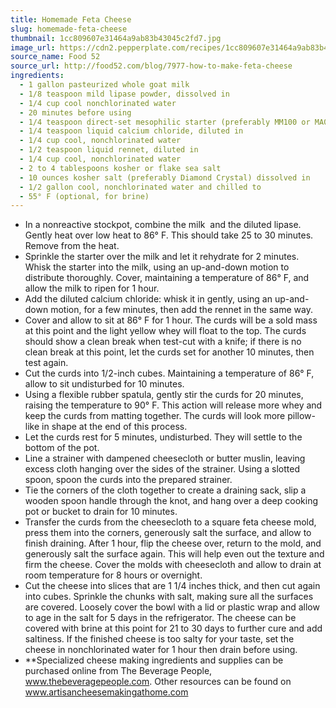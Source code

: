 ```yaml
---
title: Homemade Feta Cheese
slug: homemade-feta-cheese
thumbnail: 1cc809607e31464a9ab83b43045c2fd7.jpg
image_url: https://cdn2.pepperplate.com/recipes/1cc809607e31464a9ab83b43045c2fd7.jpg
source_name: Food 52
source_url: http://food52.com/blog/7977-how-to-make-feta-cheese
ingredients:
  - 1 gallon pasteurized whole goat milk
  - 1/8 teaspoon mild lipase powder, dissolved in
  - 1/4 cup cool nonchlorinated water
  - 20 minutes before using
  - 1/4 teaspoon direct-set mesophilic starter (preferably MM100 or MA011)
  - 1/4 teaspoon liquid calcium chloride, diluted in
  - 1/4 cup cool, nonchlorinated water
  - 1/2 teaspoon liquid rennet, diluted in
  - 1/4 cup cool, nonchlorinated water
  - 2 to 4 tablespoons kosher or flake sea salt
  - 10 ounces kosher salt (preferably Diamond Crystal) dissolved in
  - 1/2 gallon cool, nonchlorinated water and chilled to
  - 55° F (optional, for brine)
---
```


* In a nonreactive stockpot, combine the milk  and the diluted lipase. Gently heat over low heat to 86° F. This should take 25 to 30 minutes. Remove from the heat.
* Sprinkle the starter over the milk and let it rehydrate for 2 minutes. Whisk the starter into the milk, using an up-and-down motion to distribute thoroughly. Cover, maintaining a temperature of 86° F, and allow the milk to ripen for 1 hour.
* Add the diluted calcium chloride: whisk it in gently, using an up-and-down motion, for a few minutes, then add the rennet in the same way.
* Cover and allow to sit at 86° F for 1 hour. The curds will be a sold mass at this point and the light yellow whey will float to the top. The curds should show a clean break when test-cut with a knife; if there is no clean break at this point, let the curds set for another 10 minutes, then test again.
* Cut the curds into 1/2-inch cubes. Maintaining a temperature of 86° F, allow to sit undisturbed for 10 minutes.
* Using a flexible rubber spatula, gently stir the curds for 20 minutes, raising the temperature to 90° F. This action will release more whey and keep the curds from matting together. The curds will look more pillow-like in shape at the end of this process.
* Let the curds rest for 5 minutes, undisturbed. They will settle to the bottom of the pot.
* Line a strainer with dampened cheesecloth or butter muslin, leaving excess cloth hanging over the sides of the strainer. Using a slotted spoon, spoon the curds into the prepared strainer.
* Tie the corners of the cloth together to create a draining sack, slip a wooden spoon handle through the knot, and hang over a deep cooking pot or bucket to drain for 10 minutes.
* Transfer the curds from the cheesecloth to a square feta cheese mold, press them into the corners, generously salt the surface, and allow to finish draining. After 1 hour, flip the cheese over, return to the mold, and generously salt the surface again. This will help even out the texture and firm the cheese. Cover the molds with cheesecloth and allow to drain at room temperature for 8 hours or overnight.
* Cut the cheese into slices that are 1 1/4 inches thick, and then cut again into cubes. Sprinkle the chunks with salt, making sure all the surfaces are covered. Loosely cover the bowl with a lid or plastic wrap and allow to age in the salt for 5 days in the refrigerator. The cheese can be covered with brine at this point for 21 to 30 days to further cure and add saltiness. If the finished cheese is too salty for your taste, set the cheese in nonchlorinated water for 1 hour then drain before using.
* **Specialized cheese making ingredients and supplies can be purchased online from The Beverage People, www.thebeveragepeople.com. Other resources can be found on www.artisancheesemakingathome.com
